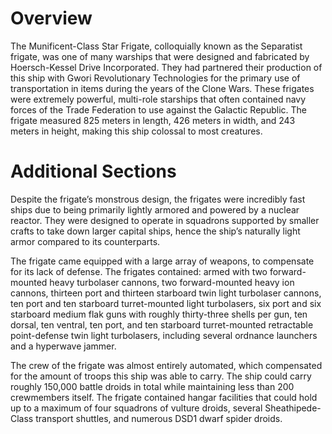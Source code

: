 # Overview

The Munificent-Class Star Frigate, colloquially known as the Separatist frigate, was one of many warships that were designed and fabricated by Hoersch-Kessel Drive Incorporated.
They had partnered their production of this ship with Gwori Revolutionary Technologies for the primary use of transportation in items during the years of the Clone Wars.
These frigates were extremely powerful, multi-role starships that often contained navy forces of the Trade Federation to use against the Galactic Republic.
The frigate measured 825 meters in length, 426 meters in width, and 243 meters in height, making this ship colossal to most creatures.

# Additional Sections

Despite the frigate’s monstrous design, the frigates were incredibly fast ships due to being primarily lightly armored and powered by a nuclear reactor.
They were designed to operate in squadrons supported by smaller crafts to take down larger capital ships, hence the ship’s naturally light armor compared to its counterparts.

The frigate came equipped with a large array of weapons, to compensate for its lack of defense.
The frigates contained: armed with two forward-mounted heavy turbolaser cannons, two forward-mounted heavy ion cannons, thirteen port and thirteen starboard twin light turbolaser cannons, ten port and ten starboard turret-mounted light turbolasers, six port and six starboard medium flak guns with roughly thirty-three shells per gun, ten dorsal, ten ventral, ten port, and ten starboard turret-mounted retractable point-defense twin light turbolasers, including several ordnance launchers and a hyperwave jammer.

The crew of the frigate was almost entirely automated, which compensated for the amount of troops this ship was able to carry.
The ship could carry roughly 150,000 battle droids in total while maintaining less than 200 crewmembers itself.
The frigate contained hangar facilities that could hold up to a maximum of four squadrons of vulture droids, several Sheathipede-Class transport shuttles, and numerous DSD1 dwarf spider droids.
